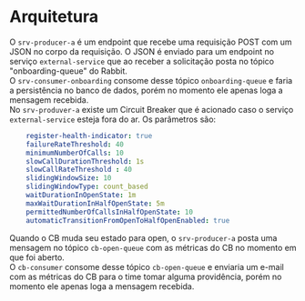 # Arquitetura

O `srv-producer-a` é um endpoint que recebe uma requisição POST com um JSON no corpo da requisição. O JSON é enviado para um endpoint no serviço `external-service` que ao receber a solicitação posta no tópico "onboarding-queue" do Rabbit. 
<br>
O `srv-consumer-onboarding` consome desse tópico `onboarding-queue` e faria a persistência no banco de dados, porém no momento ele apenas loga a mensagem recebida.
<br>
No `srv-produver-a` existe um Circuit Breaker que é acionado caso o serviço `external-service` esteja fora do ar. Os parâmetros são:<br>
```yaml
    register-health-indicator: true
    failureRateThreshold: 40
    minimumNumberOfCalls: 10
    slowCallDurationThreshold: 1s
    slowCallRateThreshold : 40
    slidingWindowSize: 10
    slidingWindowType: count_based
    waitDurationInOpenState: 1m
    maxWaitDurationInHalfOpenState: 5m
    permittedNumberOfCallsInHalfOpenState: 10
    automaticTransitionFromOpenToHalfOpenEnabled: true
```
Quando o CB muda seu estado para open, o `srv-producer-a` posta uma mensagem no tópico `cb-open-queue` com as métricas do CB no momento em que foi aberto.
<br>
O `cb-consumer` consome desse tópico `cb-open-queue` e enviaria um e-mail com as métricas do CB para o time tomar alguma providência, porém no momento ele apenas loga a mensagem recebida.